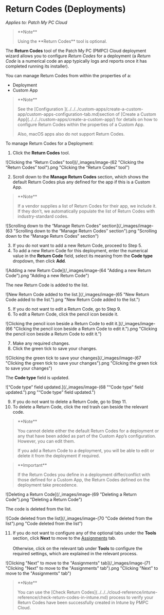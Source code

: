 # Return Codes (Deployments)

_Applies to: Patch My PC Cloud_

<blockquote class="wp-block-quote">
<p>**Note**</p>
<p>Using the **Return Codes** tool is optional.</p>
</blockquote>

The **Return Codes** tool of the Patch My PC (PMPC) Cloud deployment wizard allows you to configure _Return Codes_ for a deployment (a _Return Code_ is a numerical code an app typically logs and reports once it has completed running its installer).

You can manage Return Codes from within the properties of a:

* Deployment
* Custom App

<blockquote class="wp-block-quote">
<p>**Note**</p>
<p>See the [Configuration ](../../../custom-apps/create-a-custom-app/custom-apps-configuration-tab.md)section of [Create a Custom App](../../../custom-apps/create-a-custom-app/) for details on how to configure Return Codes within the properties of a Custom App.</p>
<p>Also, macOS apps also do not support Return Codes.</p>
</blockquote>

To manage Return Codes for a Deployment:

1. Click the **Return Codes** tool.

![Clicking the “Return Codes” tool](/_images/image-(62 "Clicking the “Return Codes” tool").png "Clicking the “Return Codes” tool")

2. Scroll down to the **Manage Return Codes** section, which shows the default Return Codes plus any defined for the app if this is a Custom App.

<blockquote class="wp-block-quote">
<p>**Note**</p>
<p>If a vendor supplies a list of Return Codes for their app, we include it. If they don’t, we automatically populate the list of Return Codes with industry-standard codes.</p>
</blockquote>

![Scrolling down to the “Manage Return Codes” section](/_images/image-(63 "Scrolling down to the “Manage Return Codes” section").png "Scrolling down to the “Manage Return Codes” section")

3. If you do not want to add a new Return Code, proceed to Step 5.
4. To add a new Return Code for this deployment, enter the numerical value in the **Return Code** field, select its meaning from the **Code type** dropdown, then click **Add**.

![Adding a new Return Code](/_images/image-(64 "Adding a new Return Code").png "Adding a new Return Code")

The new Return Code is added to the list.

![New Return Code added to the list.](/_images/image-(65 "New Return Code added to the list.").png "New Return Code added to the list.")

5. If you do not want to edit a Return Code, go to Step 9.
6. To edit a Return Code, click the pencil icon beside it.

![Clicking the pencil icon beside a Return Code to edit it.](/_images/image-(66 "Clicking the pencil icon beside a Return Code to edit it.").png "Clicking the pencil icon beside a Return Code to edit it.")

7. Make any required changes.
8. Click the green tick to save your changes.

![Clicking the green tick to save your changes](/_images/image-(67 "Clicking the green tick to save your changes").png "Clicking the green tick to save your changes")

The **Code type** field is updated.

![“Code type” field updated.](/_images/image-(68 "“Code type” field updated.").png "“Code type” field updated.")

9. If you do not want to delete a Return Code, go to Step 11.
10. To delete a Return Code, click the red trash can beside the relevant code.

<blockquote class="wp-block-quote">
<p>**Note**</p>
<p>You cannot delete either the default Return Codes for a deployment or any that have been added as part of the Custom App’s configuration. However, you can edit them.</p>
<p>If you add a Return Code to a deployment, you will be able to edit or delete it from the deployment if required.</p>
</blockquote>

<blockquote class="wp-block-quote">
<p>**Important**</p>
<p>If the Return Codes you define in a deployment differ/conflict with those defined for a Custom App, the Return Codes defined on the deployment take precedence.</p>
</blockquote>

![Deleting a Return Code](/_images/image-(69 "Deleting a Return Code").png "Deleting a Return Code")

The code is deleted from the list.

![Code deleted from the list](/_images/image-(70 "Code deleted from the list").png "Code deleted from the list")

11. If you do not want to configure any of the optional tabs under the **Tools** section, click **Next** to move to the [Assignments](../cloud-assignments-deployment-tab.md) tab.\
    \
    Otherwise, click on the relevant tab under **Tools** to configure the required settings, which are explained in the relevant process.

![Clicking &#x22;Next&#x22; to move to the &#x22;Assignments&#x22; tab](/_images/image-(71 "Clicking &#x22;Next&#x22; to move to the &#x22;Assignments&#x22; tab").png "Clicking &#x22;Next&#x22; to move to the &#x22;Assignments&#x22; tab")

<blockquote class="wp-block-quote">
<p>**Note**</p>
<p>You can use the [Check Return Codes](../../../cloud-reference/intune-reference/check-return-codes-in-intune.md) process to verify your Return Codes have been successfully created in Intune by PMPC Cloud.</p>
</blockquote>